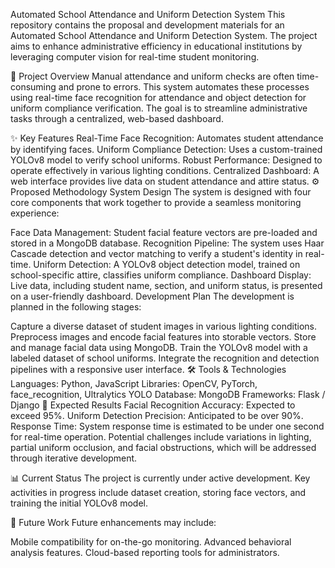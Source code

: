 Automated School Attendance and Uniform Detection System
This repository contains the proposal and development materials for an Automated School Attendance and Uniform Detection System. The project aims to enhance administrative efficiency in educational institutions by leveraging computer vision for real-time student monitoring. 

📜 Project Overview
Manual attendance and uniform checks are often time-consuming and prone to errors.  This system automates these processes using real-time face recognition for attendance and object detection for uniform compliance verification.  The goal is to streamline administrative tasks through a centralized, web-based dashboard. 



✨ Key Features
Real-Time Face Recognition: Automates student attendance by identifying faces.
Uniform Compliance Detection: Uses a custom-trained YOLOv8 model to verify school uniforms. 
Robust Performance: Designed to operate effectively in various lighting conditions. 
Centralized Dashboard: A web interface provides live data on student attendance and attire status.
⚙️ Proposed Methodology
System Design
The system is designed with four core components that work together to provide a seamless monitoring experience:

Face Data Management: Student facial feature vectors are pre-loaded and stored in a MongoDB database. 
Recognition Pipeline: The system uses Haar Cascade detection and vector matching to verify a student's identity in real-time. 
Uniform Detection: A YOLOv8 object detection model, trained on school-specific attire, classifies uniform compliance. 
Dashboard Display: Live data, including student name, section, and uniform status, is presented on a user-friendly dashboard.
Development Plan
The development is planned in the following stages:

Capture a diverse dataset of student images in various lighting conditions. 
Preprocess images and encode facial features into storable vectors.
Store and manage facial data using MongoDB. 
Train the YOLOv8 model with a labeled dataset of school uniforms. 
Integrate the recognition and detection pipelines with a responsive user interface. 
🛠️ Tools & Technologies
Languages: Python, JavaScript
Libraries: OpenCV, PyTorch, face_recognition, Ultralytics YOLO
Database: MongoDB
Frameworks: Flask / Django
🎯 Expected Results
Facial Recognition Accuracy: Expected to exceed 95%. 
Uniform Detection Precision: Anticipated to be over 90%. 
Response Time: System response time is estimated to be under one second for real-time operation. 
Potential challenges include variations in lighting, partial uniform occlusion, and facial obstructions, which will be addressed through iterative development. 

📊 Current Status
The project is currently under active development. Key activities in progress include dataset creation, storing face vectors, and training the initial YOLOv8 model. 

🚀 Future Work
Future enhancements may include:

Mobile compatibility for on-the-go monitoring.
Advanced behavioral analysis features.
Cloud-based reporting tools for administrators.
